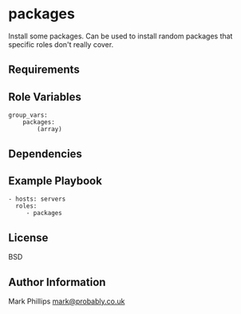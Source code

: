 packages
========

Install some packages. Can be used to install random packages that specific
roles don't really cover.

Requirements
------------


Role Variables
--------------

    group_vars:
        packages:
            (array)

Dependencies
------------


Example Playbook
-------------------------

    - hosts: servers
      roles:
         - packages

License
-------

BSD

Author Information
------------------

Mark Phillips <mark@probably.co.uk>
